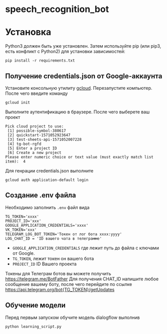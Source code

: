 # speech_recognition_bot

# Установка
Python3 должен быть уже установлен. Затем используйте pip (или pip3, есть конфликт с Python2) для установки зависимостей:
```commandline
pip install -r requirements.txt
```

## Получение credentials.json от Google-аккаунта
Установите консольную утилиту [gcloud](https://cloud.google.com/sdk/docs/install). Перезапустите компьютер.
После чего введите команду

```commandline
gcloud init 
```
Выполните аутентификацию в браузере.
После чего выберете ваш проект
```commandline
Pick cloud project to use:  
 [1] possible-symbol-380617 
 [2] quickstart-1571052923647
 [3] test-sheets-api-1571052007228
 [4] tg-bot-rgfd
 [5] Enter a project ID
 [6] Create a new project
Please enter numeric choice or text value (must exactly match list item):  4 

```

Для генрации credentials.json выполните
```commandline
gcloud auth application-default login
```

## Создание .env файла
Необходимо заполнить `.env` файл вида
```commandline
TG_TOKEN='xxxx'
PROJECT_ID='xxx'
GOOGLE_APPLICATION_CREDENTIALS='xxxx'
VK_TOKEN='xxx'
TELEGRAM_LOG_BOT_TOKEN='Токен от лог бота хххх:yyyy'
LOG_CHAT_ID = 'ID вашего чата в телеграмме'
```
- `GOOGLE_APPLICATION_CREDENTIALS` где лежит путь до файла с ключами от Google.
- `TG_TOKEN`, лежит токен он вашего бота
- `PROJECT_ID` ID Вашего проекта

Токены для Телеграм ботов вы можете получить https://telegram.me/BotFather
Для получения CHAT_ID напишите любое сообщение вашему боту, после чего перейдите по ссылке https://api.telegram.org/bot{TG_TOKEN}/getUpdates

## Обучение модели
Перед первым запуском обучите модель dialogflow выполнив
```commandline
python learning_script.py
```